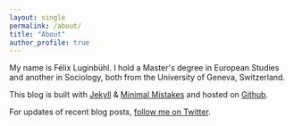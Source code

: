 ```yaml
---
layout: single
permalink: /about/
title: "About"
author_profile: true
---
```


My name is Félix Luginbühl. I hold a Master's degree in European Studies and another in Sociology, both from the University of Geneva, Switzerland.

This blog is built with [Jekyll](https://jekyllrb.com/) & [Minimal Mistakes](https://mademistakes.com/work/minimal-mistakes-jekyll-theme/) and hosted on [Github](https://github.com/lgnbhl).

For updates of recent blog posts, [follow me on Twitter](https://twitter.com/lgnbhl).
